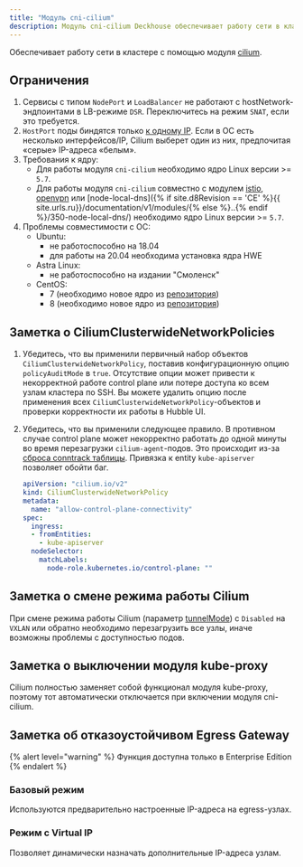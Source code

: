 ```yaml
---
title: "Модуль cni-cilium"
description: Модуль cni-cilium Deckhouse обеспечивает работу сети в кластере Kubernetes с помощью Cilium.
---
```


Обеспечивает работу сети в кластере с помощью модуля [cilium](https://cilium.io/).

## Ограничения

1. Сервисы с типом `NodePort` и `LoadBalancer` не работают с hostNetwork-эндпоинтами в LB-режиме `DSR`. Переключитесь на режим `SNAT`, если это требуется.
2. `HostPort` поды биндятся только [к одному IP](https://github.com/deckhouse/deckhouse/issues/3035). Если в ОС есть несколько интерфейсов/IP, Cilium выберет один из них, предпочитая «серые» IP-адреса «белым».
3. Требования к ядру:
   * Для работы модуля `cni-cilium` необходимо ядро Linux версии >= `5.7`.
   * Для работы модуля `cni-cilium` совместно с модулем [istio](../110-istio/), [openvpn](../500-openvpn/) или [node-local-dns]({% if site.d8Revision == 'CE' %}{{ site.urls.ru}}/documentation/v1/modules/{% else %}..{% endif %}/350-node-local-dns/) необходимо ядро Linux версии >= `5.7`.
4. Проблемы совместимости с ОС:
   * Ubuntu:
     * не работоспособно на 18.04
     * для работы на 20.04 необходима установка ядра HWE
   * Astra Linux:
     * не работоспособно на издании "Смоленск"
   * CentOS:
     * 7 (необходимо новое ядро из [репозитория](http://elrepo.org))
     * 8 (необходимо новое ядро из [репозитория](http://elrepo.org))

## Заметка о CiliumClusterwideNetworkPolicies

1. Убедитесь, что вы применили первичный набор объектов `CiliumClusterwideNetworkPolicy`, поставив конфигурационную опцию `policyAuditMode` в `true`.
   Отсутствие опции может привести к некорректной работе control plane или потере доступа ко всем узлам кластера по SSH.
   Вы можете удалить опцию после применения всех `CiliumClusterwideNetworkPolicy`-объектов и проверки корректности их работы в Hubble UI.
2. Убедитесь, что вы применили следующее правило. В противном случае control plane может некорректно работать до одной минуты во время перезагрузки `cilium-agent`-подов. Это происходит из-за [сброса conntrack таблицы](https://github.com/cilium/cilium/issues/19367). Привязка к entity `kube-apiserver` позволяет обойти баг.

   ```yaml
   apiVersion: "cilium.io/v2"
   kind: CiliumClusterwideNetworkPolicy
   metadata:
     name: "allow-control-plane-connectivity"
   spec:
     ingress:
     - fromEntities:
       - kube-apiserver
     nodeSelector:
       matchLabels:
         node-role.kubernetes.io/control-plane: ""
   ```

## Заметка о смене режима работы Cilium

При смене режима работы Cilium (параметр [tunnelMode](configuration.html#parameters-tunnelmode)) c `Disabled` на `VXLAN` или обратно необходимо перезагрузить все узлы, иначе возможны проблемы с доступностью подов.

## Заметка о выключении модуля kube-proxy

Cilium полностью заменяет собой функционал модуля kube-proxy, поэтому тот автоматически отключается при включении модуля cni-cilium.

## Заметка об отказоустойчивом Egress Gateway

{% alert level="warning" %} Функция доступна только в Enterprise Edition {% endalert %}

### Базовый режим

Используются предварительно настроенные IP-адреса на egress-узлах.

<div data-presentation="../../presentations/021-cni-cilium/egressgateway_base_ru.pdf"></div>
<!--- Source: https://docs.google.com/presentation/d/12l4w9ZS3Hpax1B7eOptm2dQX55VVAFzRTtyihw4Ie0c/ --->

### Режим с Virtual IP

Позволяет динамически назначать дополнительные IP-адреса узлам.

<div data-presentation="../../presentations/021-cni-cilium/egressgateway_virtualip_ru.pdf"></div>
<!--- Source: https://docs.google.com/presentation/d/1tmhbydjpCwhNVist9RT6jzO1CMpc-G1I7rczmdLzV8E/ --->
